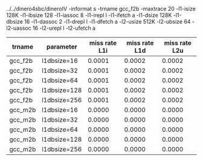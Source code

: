 ../../dinero4sbc/dineroIV -informat s -trname gcc_f2b -maxtrace 20 -l1-isize 128K -l1-ibsize 128 -l1-iassoc 8 -l1-irepl l -l1-ifetch a -l1-dsize 128K -l1-dbsize 16 -l1-dassoc 2 -l1-drepl l -l1-dfetch a -l2-usize 512K -l2-ubsize 64 -l2-uassoc 16 -l2-urepl l -l2-ufetch a

|trname|parameter|miss rate L1i|miss rate L1d|miss rate L2u|
|---|---|---|---|---|
|gcc_f2b|l1dbsize=16|0.0001|0.0002|0.0002|
|gcc_f2b|l1dbsize=32|0.0001|0.0002|0.0002|
|gcc_f2b|l1dbsize=64|0.0001|0.0002|0.0002|
|gcc_f2b|l1dbsize=128|0.0001|0.0002|0.0002|
|gcc_f2b|l1dbsize=256|0.0001|0.0002|0.0002|
|gcc_m2b|l1dbsize=16|0.0000|0.0000|0.0000|
|gcc_m2b|l1dbsize=32|0.0000|0.0000|0.0000|
|gcc_m2b|l1dbsize=64|0.0000|0.0000|0.0000|
|gcc_m2b|l1dbsize=128|0.0000|0.0000|0.0000|
|gcc_m2b|l1dbsize=256|0.0000|0.0000|0.0000|
